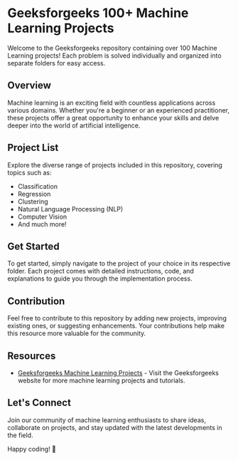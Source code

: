 # Geeksforgeeks 100+ Machine Learning Projects

Welcome to the Geeksforgeeks repository containing over 100 Machine Learning projects! Each problem is solved individually and organized into separate folders for easy access.

## Overview
Machine learning is an exciting field with countless applications across various domains. Whether you're a beginner or an experienced practitioner, these projects offer a great opportunity to enhance your skills and delve deeper into the world of artificial intelligence.

## Project List
Explore the diverse range of projects included in this repository, covering topics such as:

- Classification
- Regression
- Clustering
- Natural Language Processing (NLP)
- Computer Vision
- And much more!

## Get Started
To get started, simply navigate to the project of your choice in its respective folder. Each project comes with detailed instructions, code, and explanations to guide you through the implementation process.

## Contribution
Feel free to contribute to this repository by adding new projects, improving existing ones, or suggesting enhancements. Your contributions help make this resource more valuable for the community.

## Resources
- [Geeksforgeeks Machine Learning Projects](https://www.geeksforgeeks.org/machine-learning-projects/?ref=lbp&fbclid=IwAR3mRY12TPWWZUSAkMtBTwLWoG-Z3j3HDMwGOcAgwEEEL3G9-2lTTvl-TAI_aem_AUflKNIHv83PfN3xogNaACizjVQRhiQhvWc41eO74x4OMRMo-kHoKx_Zair7osYchU3A_hFtoCXDYHdOnPGc1Kve) - Visit the Geeksforgeeks website for more machine learning projects and tutorials.

## Let's Connect
Join our community of machine learning enthusiasts to share ideas, collaborate on projects, and stay updated with the latest developments in the field.

Happy coding! 🚀


